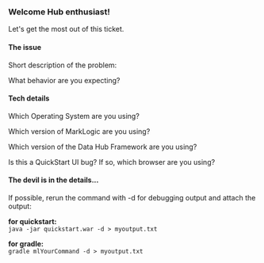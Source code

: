 ### Welcome Hub enthusiast!

Let's get the most out of this ticket.

#### The issue

Short description of the problem:

What behavior are you expecting?

#### Tech details

Which Operating System are you using?

Which version of MarkLogic are you using?

Which version of the Data Hub Framework are you using?

Is this a QuickStart UI bug? If so, which browser are you using?

#### The devil is in the details...

If possible, rerun the command with -d for debugging output and attach the output:

  **for quickstart:**  
  `java -jar quickstart.war -d > myoutput.txt`

  **for gradle:**  
  `gradle mlYourCommand -d > myoutput.txt`
